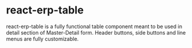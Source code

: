 # react-erp-table
react-erp-table is a fully functional table component meant to be used in detail section of Master-Detail form. Header buttons, side buttons and line menus are fully customizable.